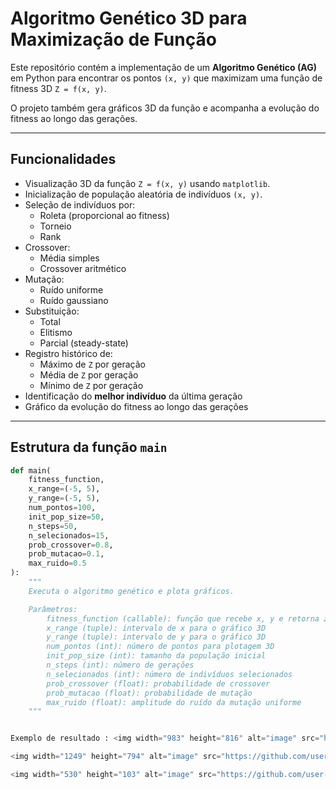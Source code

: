 # Algoritmo Genético 3D para Maximização de Função

Este repositório contém a implementação de um **Algoritmo Genético (AG)** em Python para encontrar os pontos `(x, y)` que maximizam uma função de fitness 3D `Z = f(x, y)`.

O projeto também gera gráficos 3D da função e acompanha a evolução do fitness ao longo das gerações.

---

## Funcionalidades

- Visualização 3D da função `Z = f(x, y)` usando `matplotlib`.
- Inicialização de população aleatória de indivíduos `(x, y)`.
- Seleção de indivíduos por:
  - Roleta (proporcional ao fitness)
  - Torneio
  - Rank
- Crossover:
  - Média simples
  - Crossover aritmético
- Mutação:
  - Ruído uniforme
  - Ruído gaussiano
- Substituição:
  - Total
  - Elitismo
  - Parcial (steady-state)
- Registro histórico de:
  - Máximo de `Z` por geração
  - Média de `Z` por geração
  - Mínimo de `Z` por geração
- Identificação do **melhor indivíduo** da última geração
- Gráfico da evolução do fitness ao longo das gerações

---

## Estrutura da função `main`

```python
def main(
    fitness_function,
    x_range=(-5, 5),
    y_range=(-5, 5),
    num_pontos=100,
    init_pop_size=50,
    n_steps=50,
    n_selecionados=15,
    prob_crossover=0.8,
    prob_mutacao=0.1,
    max_ruido=0.5
):
    """
    Executa o algoritmo genético e plota gráficos.

    Parâmetros:
        fitness_function (callable): função que recebe x, y e retorna z
        x_range (tuple): intervalo de x para o gráfico 3D
        y_range (tuple): intervalo de y para o gráfico 3D
        num_pontos (int): número de pontos para plotagem 3D
        init_pop_size (int): tamanho da população inicial
        n_steps (int): número de gerações
        n_selecionados (int): número de indivíduos selecionados
        prob_crossover (float): probabilidade de crossover
        prob_mutacao (float): probabilidade de mutação
        max_ruido (float): amplitude do ruído da mutação uniforme
    """


Exemplo de resultado : <img width="983" height="816" alt="image" src="https://github.com/user-attachments/assets/ba24fcf2-538e-4557-93a2-7ce287249059" />

<img width="1249" height="794" alt="image" src="https://github.com/user-attachments/assets/8f8b45c1-4258-4665-8001-61398d083b88" />

<img width="530" height="103" alt="image" src="https://github.com/user-attachments/assets/def760f8-6573-4c32-a6b0-e738ca7883d4" />

